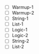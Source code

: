 - [ ] Warmup-1
- [ ] Warmup-2
- [ ] String-1
- [ ] List-1
- [ ] Logic-1
- [ ] Logic-2
- [ ] String-2
- [ ] List-2
